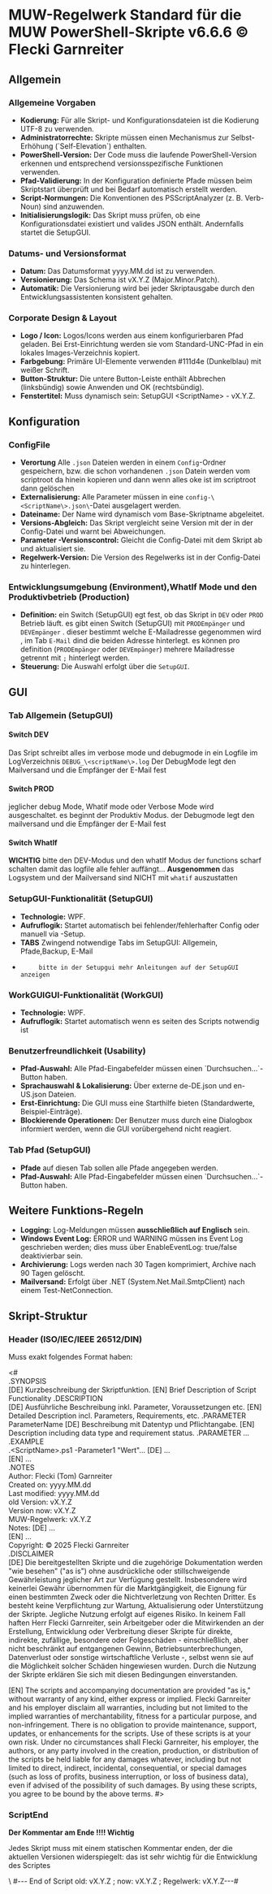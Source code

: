 # **MUW-Regelwerk**  **Standard für die MUW PowerShell-Skripte v6.6.6 © Flecki Garnreiter**

## **Allgemein**

### **Allgemeine Vorgaben**

* **Kodierung:** Für alle Skript- und Konfigurationsdateien ist die Kodierung UTF-8 zu verwenden.  
* **Administratorrechte:** Skripte müssen einen Mechanismus zur Selbst-Erhöhung (\`Self-Elevation\`) enthalten.  
* **PowerShell-Version:** Der Code muss die laufende PowerShell-Version erkennen und entsprechend versionsspezifische Funktionen verwenden.  
* **Pfad-Validierung:** In der Konfiguration definierte Pfade müssen beim Skriptstart überprüft und bei Bedarf automatisch erstellt werden.  
* **Script-Normungen:** Die Konventionen des PSScriptAnalyzer (z. B. Verb-Noun) sind anzuwenden.  
* **Initialisierungslogik:** Das Skript muss prüfen, ob eine Konfigurationsdatei existiert und valides JSON enthält. Andernfalls startet die SetupGUI.

### **Datums- und Versionsformat**

* **Datum:** Das Datumsformat yyyy.MM.dd ist zu verwenden.  
* **Versionierung:** Das Schema ist vX.Y.Z (Major.Minor.Patch).  
* **Automatik:** Die Versionierung wird bei jeder Skriptausgabe durch den Entwicklungsassistenten konsistent gehalten.

### **Corporate Design & Layout**

* **Logo / Icon:** Logos/Icons werden aus einem konfigurierbaren Pfad geladen. Bei Erst-Einrichtung werden sie vom Standard-UNC-Pfad in ein lokales Images\-Verzeichnis kopiert.  
* **Farbgebung:** Primäre UI-Elemente verwenden \#111d4e (Dunkelblau) mit weißer Schrift.  
* **Button-Struktur:** Die untere Button-Leiste enthält Abbrechen (linksbündig) sowie Anwenden und OK (rechtsbündig).  
* **Fenstertitel:** Muss dynamisch sein: SetupGUI \<ScriptName\> - vX.Y.Z.

## **Konfiguration**

### **ConfigFile**

* **Verortung** Alle `.json` Dateien werden in einem `Config`-Ordner gespeichern,
                bzw. die schon vorhandenen `.json` Datein werden vom scriptroot da hinein kopieren und dann wenn alles oke ist im scriptroot dann gelöschen
* **Externalisierung:** Alle Parameter müssen in eine `config-\<ScriptName\>.json\`-Datei ausgelagert werden.  
* **Dateiname:** Der Name wird dynamisch vom Base-Skriptname abgeleitet.  
* **Versions-Abgleich:** Das Skript vergleicht seine Version mit der in der Config-Datei und warnt bei Abweichungen.  
* **Parameter \-Versionscontrol:** Gleicht die Config-Datei mit dem Skript ab und aktualisiert sie.  
* **Regelwerk-Version:** Die Version des Regelwerks ist in der Config-Datei zu hinterlegen.

### **Entwicklungsumgebung (Environment),WhatIf Mode und den  Produktivbetrieb (Production)**

* **Definition:** ein Switch (SetupGUI) egt fest, ob das Skript in `DEV` oder `PROD` Betrieb läuft.
                  es gibt einen Switch (SetupGUI) mit `PRODEmpänger` und `DEVEmpänger` . dieser bestimmt welche E-Mailadresse gegenommen wird ,  im Tab `E-Mail` dind die beiden Adresse hinterlegt. es können pro definition (`PRODEmpänger` oder `DEVEmpänger`) mehrere Mailadresse getrennt mit `;` hinterlegt werden.
* **Steuerung:** Die Auswahl erfolgt über die `SetupGUI`.

## **GUI**

### **Tab Allgemein (SetupGUI)**

#### **Switch DEV**

Das Sript schreibt alles im verbose mode und debugmode in ein Logfile  im LogVerzeichnis `DEBUG_\<scriptName\>.log`
Der DebugMode legt den Mailversand und die Empfänger der E-Mail fest

#### **Switch PROD**

jeglicher debug Mode, Whatif mode oder Verbose Mode wird ausgeschaltet. es beginnt der Produktiv Modus.
der Debugmode legt den mailversand und die Empfänger der E-Mail fest

#### **Switch WhatIf**

**WICHTIG** bitte den DEV-Modus und den whatIf Modus der functions scharf schalten damit das logfile alle fehler auffängt...
**Ausgenommen** das Logsystem und der Mailversand sind NICHT mit `whatif` auszustatten

### **SetupGUI-Funktionalität (SetupGUI)**

* **Technologie:** WPF.  
* **Aufruflogik:** Startet automatisch bei fehlender/fehlerhafter Config oder manuell via \-Setup.
* **TABS** Zwingend notwendige Tabs im SetupGUI: Allgemein, Pfade,Backup, E-Mail
*          bitte in der Setupgui mehr Anleitungen auf der SetupGUI anzeigen

### **WorkGUIGUI-Funktionalität (WorkGUI)**

* **Technologie:** WPF.  
* **Aufruflogik:** Startet automatisch wenn es seiten des Scripts notwendig ist

### **Benutzerfreundlichkeit (Usability)**

* **Pfad-Auswahl:** Alle Pfad-Eingabefelder müssen einen \`Durchsuchen...\`-Button haben.  
* **Sprachauswahl & Lokalisierung:** Über externe de-DE.json und en-US.json Dateien.  
* **Erst-Einrichtung:** Die GUI muss eine Starthilfe bieten (Standardwerte, Beispiel-Einträge).  
* **Blockierende Operationen:** Der Benutzer muss durch eine Dialogbox informiert werden, wenn die GUI vorübergehend nicht reagiert.

### **Tab Pfad (SetupGUI)**

* **Pfade** auf diesen Tab sollen alle Pfade angegeben werden.
* **Pfad-Auswahl:** Alle Pfad-Eingabefelder müssen einen \`Durchsuchen...\`-Button haben.  

## **Weitere Funktions-Regeln**

* **Logging:** Log-Meldungen müssen **ausschließlich auf Englisch** sein.  
* **Windows Event Log:** ERROR und WARNING müssen ins Event Log geschrieben werden; dies muss über EnableEventLog: true/false deaktivierbar sein.  
* **Archivierung:** Logs werden nach 30 Tagen komprimiert, Archive nach 90 Tagen gelöscht.  
* **Mailversand:** Erfolgt über .NET (System.Net.Mail.SmtpClient) nach einem Test-NetConnection.

## **Skript-Struktur**

### **Header (ISO/IEC/IEEE 26512/DIN)**

Muss exakt folgendes Format haben:

\<\#  
.SYNOPSIS  
\[DE\] Kurzbeschreibung der Skriptfunktion.
\[EN\] Brief Description of Script Functionality
.DESCRIPTION  
\[DE\] Ausführliche Beschreibung inkl. Parameter, Voraussetzungen etc.
\[EN\] Detailed Description incl. Parameters, Requirements, etc.
.PARAMETER ParameterName
\[DE\] Beschreibung mit Datentyp und Pflichtangabe.
\[EN\] Description including data type and requirement status.
.PARAMETER ...  
.EXAMPLE  
    \.\<ScriptName\>.ps1 -Parameter1 "Wert"\...
    \[DE\] ...  
    \[EN\] ...  
.NOTES  
    Author:         Flecki (Tom) Garnreiter  
    Created on:     yyyy.MM.dd  
    Last modified:  yyyy.MM.dd  
    old Version:    vX.Y.Z  
    Version now:    vX.Y.Z  
    MUW-Regelwerk:  vX.Y.Z  
    Notes:          \[DE\] ...  
                    \[EN\] ...  
    Copyright:      © 2025 Flecki Garnreiter  
.DISCLAIMER  
\[DE\] Die bereitgestellten Skripte und die zugehörige Dokumentation werden "wie besehen" ("as is")
ohne ausdrückliche oder stillschweigende Gewährleistung jeglicher Art zur Verfügung gestellt.
Insbesondere wird keinerlei Gewähr übernommen für die Marktgängigkeit, die Eignung für einen bestimmten Zweck
oder die Nichtverletzung von Rechten Dritter.
Es besteht keine Verpflichtung zur Wartung, Aktualisierung oder Unterstützung der Skripte. Jegliche Nutzung erfolgt auf eigenes Risiko.
In keinem Fall haften Herr Flecki Garnreiter, sein Arbeitgeber oder die Mitwirkenden an der Erstellung,
Entwicklung oder Verbreitung dieser Skripte für direkte, indirekte, zufällige, besondere oder Folgeschäden - einschließlich,
aber nicht beschränkt auf entgangenen Gewinn, Betriebsunterbrechungen, Datenverlust oder sonstige wirtschaftliche Verluste -,
selbst wenn sie auf die Möglichkeit solcher Schäden hingewiesen wurden.
Durch die Nutzung der Skripte erklären Sie sich mit diesen Bedingungen einverstanden.

\[EN\] The scripts and accompanying documentation are provided "as is," without warranty of any kind, either express or implied.
Flecki Garnreiter and his employer disclaim all warranties, including but not limited to the implied warranties of merchantability,
fitness for a particular purpose, and non-infringement.
There is no obligation to provide maintenance, support, updates, or enhancements for the scripts.
Use of these scripts is at your own risk. Under no circumstances shall Flecki Garnreiter, his employer, the authors,
or any party involved in the creation, production, or distribution of the scripts be held liable for any damages whatever,
including but not limited to direct, indirect, incidental, consequential, or special damages
(such as loss of profits, business interruption, or loss of business data), even if advised of the possibility of such damages.
By using these scripts, you agree to be bound by the above terms.
\#>

### **ScriptEnd**

**Der Kommentar am Ende \!\!\!\! Wichtig**

Jedes Skript muss mit einem statischen Kommentar enden, der die aktuellen Versionen widerspiegelt: das ist sehr wichtig für die Entwicklung des Scriptes

 \ #--- End of Script old: vX.Y.Z ; now: vX.Y.Z ; Regelwerk: vX.Y.Z---\#
